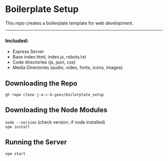 # Boilerplate Setup

This repo creates a boilerplate template for web development. 

---

### Included:
* Express Server
* Base index.html, index.js, robots.txt
* Code directories (js, json, css)
* Media Directories (audio, video, fonts, icons, images)

## Downloading the Repo
`gh repo clone j-a-c-k-goes/boilerplate_setup`

## Downloading the Node Modules
`node --version` (check version, if node installed)  
`npm install`

## Running the Server
`npm start`
